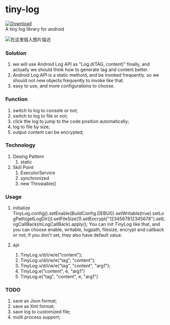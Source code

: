 # tiny-log
[![Download](https://api.bintray.com/packages/ddnosh/maven/tinylog/images/download.svg) ](https://bintray.com/ddnosh/maven/tinylog/_latestVersion)  
A tiny log library for android

![在这里插入图片描述](https://img-blog.csdnimg.cn/20181223135243751.png?x-oss-process=image/watermark,type_ZmFuZ3poZW5naGVpdGk,shadow_10,text_aHR0cHM6Ly9ibG9nLmNzZG4ubmV0L2Rkbm9zaA==,size_16,color_FFFFFF,t_70)

### Solution
1. we will use Android Log API as "Log.d(TAG, content)" finally,
and actually we should think how to generate tag and content better.
2. Android Log API is a static methoid, and be invoked frequently.
so we should not new objects frequently to invoke like that.
3. easy to use, and more configurations to choose.

### Function
1. switch to log to console or not;
2. switch to log to file or not;
3. click the log to jump to the code position automatically;
4. log to file by size;
5. output content can be encrypted;

### Technology
1. Desing Pattern
    1. static
2. Skill Point
    1. ExecutorService
    2. synchronized
    3. new Throwable()

### Usage
1. initialize
TinyLog.config().setEnable(BuildConfig.DEBUG).setWritable(true).setLogPath(getLogDir()).setFileSize(1).setEncrypt("1234567812345678").setLogCallBack(mLogCallBack).apply();
You can init TinyLog like that, and you can choose enable, writable, logpath, filesize, encrypt and callback or not;
if you don't set, they also have default value.

2. api
    1. TinyLog.v/d/i/w/e("content");
    2. TinyLog.v/d/i/w/e("tag", "content");
    3. TinyLog.v/d/i/w/e("tag", "content", "arg1");
    4. TinyLog.e("content", e, "arg1")
    5. TinyLog.e("tag", "content", e, "arg1")

### TODO
1. save as Json format;
2. save as Xml format;
3. save log to customized file;
4. multi process support;
